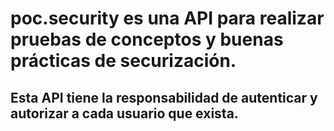 # poc.security es una API para realizar pruebas de conceptos y buenas prácticas de securización.
## Esta API tiene la responsabilidad de autenticar y autorizar a cada usuario que exista.